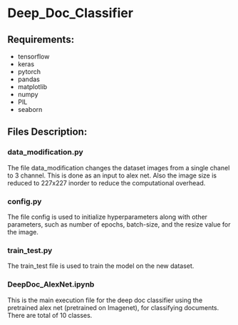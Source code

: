 # Deep_Doc_Classifier

## Requirements:
- tensorflow  
- keras  
- pytorch  
- pandas  
- matplotlib  
- numpy  
- PIL  
- seaborn  
  
## Files Description:
### data_modification.py
The file data_modification changes the dataset images from a single chanel to 3 channel. This is done as an input to alex net. Also the image size is reduced to 227x227 inorder to reduce the computational overhead.

### config.py
The file config is used to initialize hyperparameters along with other parameters, such as number of epochs, batch-size, and the resize value for the image.

### train_test.py
The train_test file is used to train the model on the new dataset.

### DeepDoc_AlexNet.ipynb
This is the main execution file for the deep doc classifier using the pretrained alex net (pretrained on Imagenet), for classifying documents. There are total of 10 classes.
